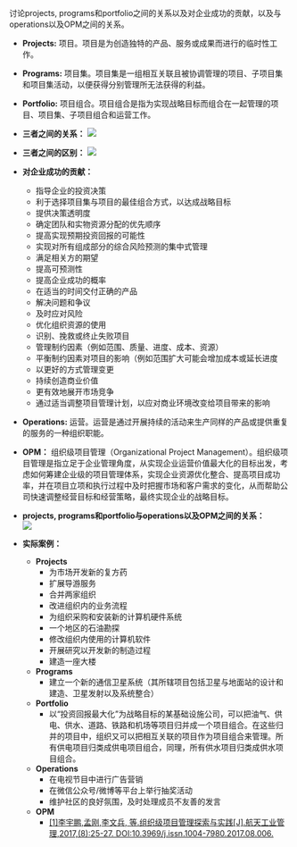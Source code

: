 讨论projects, programs和portfolio之间的关系以及对企业成功的贡献，以及与operations以及OPM之间的关系。  

- **Projects:** 项目。项目是为创造独特的产品、服务或成果而进行的临时性工作。
- **Programs:** 项目集。项目集是一组相互关联且被协调管理的项目、子项目集和项目集活动，以便获得分别管理所无法获得的利益。
- **Portfolio:** 项目组合。项目组合是指为实现战略目标而组合在一起管理的项目、项目集、子项目组合和运营工作。
- **三者之间的关系：**
![](http://i2.tiimg.com/717288/3d3cdfdbf91e0f5e.png)  
- **三者之间的区别：**
![](http://i2.tiimg.com/717288/5b1007d32b01901a.png)  
- **对企业成功的贡献：**  
  - 指导企业的投资决策  
  - 利于选择项目集与项目的最佳组合方式，以达成战略目标  
  - 提供决策透明度  
  - 确定团队和实物资源分配的优先顺序  
  - 提高实现预期投资回报的可能性  
  - 实现对所有组成部分的综合风险预测的集中式管理  
  - 满足相关方的期望  
  - 提高可预测性  
  - 提高企业成功的概率  
  - 在适当的时间交付正确的产品  
  - 解决问题和争议  
  - 及时应对风险  
  - 优化组织资源的使用  
  - 识别、挽救或终止失败项目  
  - 管理制约因素（例如范围、质量、进度、成本、资源）  
  - 平衡制约因素对项目的影响（例如范围扩大可能会增加成本或延长进度  
  - 以更好的方式管理变更  
  - 持续创造商业价值  
  - 更有效地展开市场竞争  
  - 通过适当调整项目管理计划，以应对商业环境改变给项目带来的影响  

- **Operations:** 运营。运营是通过开展持续的活动来生产同样的产品或提供重复的服务的一种组织职能。  

- **OPM：** 组织级项目管理（Organizational Project Management）。组织级项目管理是指立足于企业管理角度，从实现企业运营价值最大化的目标出发，考虑如何筹建企业级的项目管理体系，实现企业资源优化整合、提高项目成功率，并在项目立项和执行过程中及时把握市场和客户需求的变化，从而帮助公司快速调整经营目标和经营策略，最终实现企业的战略目标。

- **projects, programs和portfolio与operations以及OPM之间的关系：**  
![](http://i2.tiimg.com/717288/5fe57cb570c8eb9e.png)
- **实际案例：**      
  - **Projects**  
    - 为市场开发新的复方药  
    - 扩展导游服务  
    - 合并两家组织  
    - 改进组织内的业务流程  
    - 为组织采购和安装新的计算机硬件系统  
    - 一个地区的石油勘探  
    - 修改组织内使用的计算机软件  
    - 开展研究以开发新的制造过程  
    - 建造一座大楼  
  - **Programs**  
    - 建立一个新的通信卫星系统（其所辖项目包括卫星与地面站的设计和建造、卫星发射以及系统整合）  
  - **Portfolio**  
    - 以“投资回报最大化”为战略目标的某基础设施公司，可以把油气、供电、供水、道路、铁路和机场等项目归并成一个项目组合。在这些归并的项目中，组织又可以把相互关联的项目作为项目组合来管理。所有供电项目归类成供电项目组合，同理，所有供水项目归类成供水项目组合。  
  - **Operations**  
    - 在电视节目中进行广告营销  
    - 在微信公众号/微博等平台上举行抽奖活动  
    - 维护社区的良好氛围，及时处理成员不友善的发言  
  - **OPM**  
    - [[1]李宇鹏,孟刚,李文兵, 等.组织级项目管理探索与实践[J].航天工业管理,2017,(8):25-27. DOI:10.3969/j.issn.1004-7980.2017.08.006.](http://www.wanfangdata.com.cn/details/detail.do?_type=perio&id=htgygl201708006)

